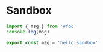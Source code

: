 # Sandbox

```ts main
import { msg } from '#foo'
console.log(msg)
```

```ts foo
export const msg = 'hello sandbox'
```
